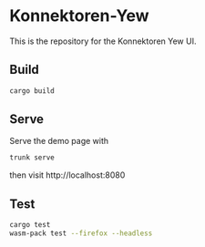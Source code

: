 # Konnektoren-Yew

This is the repository for the Konnektoren Yew UI.

## Build

```bash
cargo build
```

## Serve

Serve the demo page with

```bash
trunk serve
```

then visit http://localhost:8080

## Test

```bash
cargo test
wasm-pack test --firefox --headless
```
